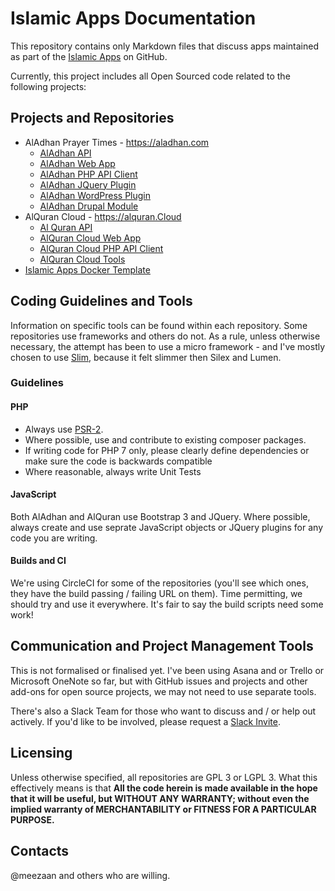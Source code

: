 # Islamic Apps Documentation

This repository contains only Markdown files that discuss apps maintained as part of the <a href="https://github.com/islamic-apps">Islamic Apps</a> on GitHub.

Currently, this project includes all Open Sourced code related to the following projects:

## Projects and Repositories
* AlAdhan Prayer Times - https://aladhan.com
   * <a href="https://github.com/islamic-apps/aladhan-api">AlAdhan API</a>
   * <a href="https://github.com/islamic-apps/aladhan-web-app">AlAdhan Web App</a>
   * <a href="https://github.com/islamic-apps/aladhan-api-client-php">AlAdhan PHP API Client</a>
   * <a href="https://github.com/islamic-apps/aladhan-api-jquery-plugin">AlAdhan JQuery Plugin</a>
   * <a href="https://github.com/islamic-apps/aladhan-wordpress-plugin">AlAdhan WordPress Plugin</a>
   * <a href="https://github.com/islamic-apps/aladhan-drupal-module">AlAdhan Drupal Module</a>
* AlQuran Cloud - https://alquran.Cloud
   * <a href="https://github.com/islamic-apps/alquran-api">Al Quran API</a>
   * <a href="https://github.com/islamic-apps/alquran-web-app">AlQuran Cloud Web App</a>
   * <a href="https://github.com/islamic-apps/alquran-api-client-php">AlQuran Cloud PHP API Client</a>
   * <a href="https://github.com/islamic-apps/alquran-tools">AlQuran Cloud Tools</a>
* <a href="https://github.com/islamic-apps/islamic-apps-docker">Islamic Apps Docker Template</a>

## Coding Guidelines and Tools
Information on specific tools can be found within each repository. Some repositories use frameworks and others do not. As a rule, unless otherwise necessary, the attempt has been to use a micro framework - and I've mostly chosen to use <a href="https://github.com/slimphp/Slim">Slim</a>, because it felt slimmer then Silex and Lumen.


### Guidelines

#### PHP

* Always use <a href="https://github.com/php-fig/fig-standards/blob/master/accepted/PSR-2-coding-style-guide.md">PSR-2</a>.
* Where possible, use and contribute to existing composer packages.
* If writing code for PHP 7 only, please clearly define dependencies or make sure the code is backwards compatible
* Where reasonable, always write Unit Tests

#### JavaScript

Both AlAdhan and AlQuran use Bootstrap 3 and JQuery. Where possible, always create and use seprate JavaScript objects or JQuery plugins for any code you are writing.

#### Builds and CI
We're using CircleCI for some of the repositories (you'll see which ones, they have the build passing / failing URL on them). Time permitting, we should try and use it everywhere. It's fair to say the build scripts need some work!

## Communication and Project Management Tools
This is not formalised or finalised yet. I've been using Asana and or Trello or Microsoft OneNote so far, but with GitHub issues and projects and other add-ons for open source projects, we may not need to use separate tools.

There's also a Slack Team for those who want to discuss and / or help out actively. If you'd like to be involved, please request a <a href="https://goo.gl/forms/WHnpgg9xrsTVZlY33" target="_blank">Slack Invite</a>.

## Licensing
Unless otherwise specified, all repositories are GPL 3 or LGPL 3. What this effectively means is that **All the code herein is made available in the hope that it will be useful, but WITHOUT ANY WARRANTY; without even the implied warranty of MERCHANTABILITY or FITNESS FOR A PARTICULAR PURPOSE.**

## Contacts

@meezaan and others who are willing.
